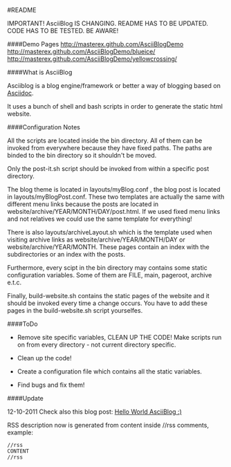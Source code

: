 #README

IMPORTANT! AsciiBlog IS CHANGING. README HAS TO BE UPDATED. CODE HAS TO
BE TESTED. BE AWARE!

####Demo Pages
http://masterex.github.com/AsciiBlogDemo
http://masterex.github.com/AsciiBlogDemo/blueice/
http://masterex.github.com/AsciiBlogDemo/yellowcrossing/

####What is AsciiBlog

Asciiblog is a blog engine/framework or better a way of blogging based on
[Asciidoc](http://www.methods.co.nz/asciidoc/).

It uses a bunch of shell and bash scripts in order to generate the static
html website.

####Configuration Notes

All the scripts are located inside the bin directory. All of them can be 
invoked from everywhere because they have fixed paths. The paths are binded 
to the bin directory so it shouldn't be moved.

Only the post-it.sh script should be invoked from within a specific post 
directory.

The blog theme is located in layouts/myBlog.conf , the blog post is 
located in layouts/myBlogPost.conf. These two templates are actually the
same with different menu links because the posts are located in 
website/archive/YEAR/MONTH/DAY/post.html. If we used fixed menu links and 
not relatives we could use the same template for everything!

There is also layouts/archiveLayout.sh which is the template used when 
visiting archive links as website/archive/YEAR/MONTH/DAY or 
website/archive/YEAR/MONTH. These pages contain an index with the subdirectories
or an index with the posts.

Furthermore, every scipt in the bin directory may contains some static 
configuration variables. Some of them are FILE, main, pageroot, archive e.t.c.

Finally, build-website.sh contains the static pages of the website and 
it should be invoked every time a change occurs. You have 
to add these pages in the build-website.sh script yourselfes.

####ToDo

 * Remove site specific variables, CLEAN UP THE CODE! Make scripts run on
 from every directory - not current directory specific.

 * Clean up the code!
 * Create a configuration file which contains all the static variables.
 * Find bugs and fix them!

####Update

12-10-2011
Check also this blog post:
[Hello World AsciiBlog :)](http://masterex.github.com/archive/2011/08/06/asciiblog.html)

RSS description now is generated from content inside //rss comments, example:

```shell
//rss
CONTENT
//rss
```
